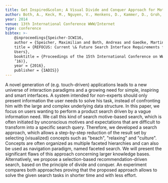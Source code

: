 ```yaml
---
title: Get Inspired&colon; A Visual Divide and Conquer Approach for Motive-based Search Scenarios
author: Both, A., Keck, M., Nguyen, V., Henkens, D., Kammer, D., Groh, R.
year: 2014
venue: 13th International Conference WWW/Internet
type: conference
bibtex: >-
    @inproceedings{Speicher-ICWI16,
    author = {Speicher, Maximilian and Both, Andreas and Gaedke, Martin},
    title = {REFOCUS: Current \& Future Search Interface Requirements for German-speaking
    Users},
    booktitle = {Proceedings of the 15th International Conference on WWW/Internet (ICWI
    ’16)},
    year = {2016},
    publisher = {IADIS}}
---
```

A novel generation of (e.g. touch-driven) applications leads to a new universe of interaction paradigms and a growing need for simple, inspiring and smart interfaces. A system intended for non-experts should only present information the user needs to solve his task, instead of confronting him with the large and complex underlying data structure. In this paper, we focus on users wanting to perform a product search driven by a vague information need. We call this kind of search motive-based search, which is often initiated by unconscious motives and expectations that are difficult to transform into a specific search query. Therefore, we developed a search approach, which allows a step-by-step reduction of the result set by selecting (visualized) concepts such as "beach", "relaxing" and "culture". Concepts are often organized as multiple faceted hierarchies and can also be used as navigation paradigm, named faceted search. We will present the significant flaws of this approach concerning larger knowledge bases. Alternatively, we propose a selection-based recommendation-driven search, based on the principle of divide and conquer. An experiment compares both approaches proving that the proposed approach allows to solve the given search tasks in shorter time and with less effort.
